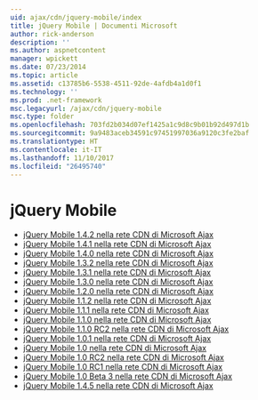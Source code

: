 ```yaml
---
uid: ajax/cdn/jquery-mobile/index
title: jQuery Mobile | Documenti Microsoft
author: rick-anderson
description: ''
ms.author: aspnetcontent
manager: wpickett
ms.date: 07/23/2014
ms.topic: article
ms.assetid: c13785b6-5538-4511-92de-4afdb4a1d0f1
ms.technology: ''
ms.prod: .net-framework
msc.legacyurl: /ajax/cdn/jquery-mobile
msc.type: folder
ms.openlocfilehash: 703fd2b034d07ef1425a1c9d8c9b01b92d497d1b
ms.sourcegitcommit: 9a9483aceb34591c97451997036a9120c3fe2baf
ms.translationtype: HT
ms.contentlocale: it-IT
ms.lasthandoff: 11/10/2017
ms.locfileid: "26495740"
---
```

<a name="jquery-mobile"></a>jQuery Mobile
====================
- [jQuery Mobile 1.4.2 nella rete CDN di Microsoft Ajax](cdnjquerymobile142.md)
- [jQuery Mobile 1.4.1 nella rete CDN di Microsoft Ajax](cdnjquerymobile141.md)
- [jQuery Mobile 1.4.0 nella rete CDN di Microsoft Ajax](cdnjquerymobile140.md)
- [jQuery Mobile 1.3.2 nella rete CDN di Microsoft Ajax](cdnjquerymobile132.md)
- [jQuery Mobile 1.3.1 nella rete CDN di Microsoft Ajax](cdnjquerymobile131.md)
- [jQuery Mobile 1.3.0 nella rete CDN di Microsoft Ajax](cdnjquerymobile130.md)
- [jQuery Mobile 1.2.0 nella rete CDN di Microsoft Ajax](cdnjquerymobile120.md)
- [jQuery Mobile 1.1.2 nella rete CDN di Microsoft Ajax](cdnjquerymobile112.md)
- [jQuery Mobile 1.1.1 nella rete CDN di Microsoft Ajax](cdnjquerymobile111.md)
- [jQuery Mobile 1.1.0 nella rete CDN di Microsoft Ajax](cdnjquerymobile110.md)
- [jQuery Mobile 1.1.0 RC2 nella rete CDN di Microsoft Ajax](cdnjquerymobile110rc2.md)
- [jQuery Mobile 1.0.1 nella rete CDN di Microsoft Ajax](cdnjquerymobile101.md)
- [jQuery Mobile 1.0 nella rete CDN di Microsoft Ajax](cdnjquerymobile10.md)
- [jQuery Mobile 1.0 RC2 nella rete CDN di Microsoft Ajax](cdnjquerymobile10rc2.md)
- [jQuery Mobile 1.0 RC1 nella rete CDN di Microsoft Ajax](cdnjquerymobile10rc1.md)
- [jQuery Mobile 1.0 Beta 3 nella rete CDN di Microsoft Ajax](cdnjquerymobile10b3.md)
- [jQuery Mobile 1.4.5 nella rete CDN di Microsoft Ajax](cdnjquerymobile145.md)
